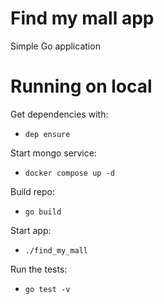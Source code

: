 # Find my mall app
Simple Go application

# Running on local

Get dependencies with:
* `dep ensure`

Start mongo service:
* `docker compose up -d`

Build repo:
* `go build`

Start app:
* `./find_my_mall`

Run the tests:
* `go test -v`
